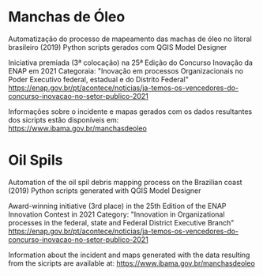# Manchas de Óleo

Automatização do processo de mapeamento das machas de óleo no litoral brasileiro (2019)
Python scripts gerados com QGIS Model Designer

Iniciativa premiada (3ª colocação) na 25ª Edição do Concurso Inovação da ENAP em 2021
Categoraia: "Inovação em processos Organizacionais no Poder Executivo federal, estadual e do Distrito Federal"
https://enap.gov.br/pt/acontece/noticias/ja-temos-os-vencedores-do-concurso-inovacao-no-setor-publico-2021

Informações sobre o incidente e mapas gerados com os dados resultantes dos sicripts estão disponíveis em:
https://www.ibama.gov.br/manchasdeoleo 

# Oil Spils
Automation of the oil spil debris mapping process on the Brazilian coast (2019) Python scripts generated with QGIS Model Designer

Award-winning initiative (3rd place) in the 25th Edition of the ENAP Innovation Contest in 2021 Category: "Innovation in Organizational processes in the federal, state and Federal District Executive Branch"
https://enap.gov.br/pt/acontece/noticias/ja-temos-os-vencedores-do-concurso-inovacao-no-setor-publico-2021

Information about the incident and maps generated with the data resulting from the sicripts are available at:
https://www.ibama.gov.br/manchasdeoleo
